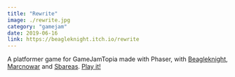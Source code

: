 ```yaml
---
title: "Rewrite"
image: ./rewrite.jpg
category: "gamejam"
date: 2019-06-16
link: https://beagleknight.itch.io/rewrite
---
```


A platformer game for GameJamTopia made with Phaser, with [Beagleknight](https://beagleknight.itch.io/), [Marcnowar](https://marcnowar.itch.io/) and [Sbareas](https://sbareas.itch.io/). [Play it!](https://beagleknight.itch.io/rewrite)